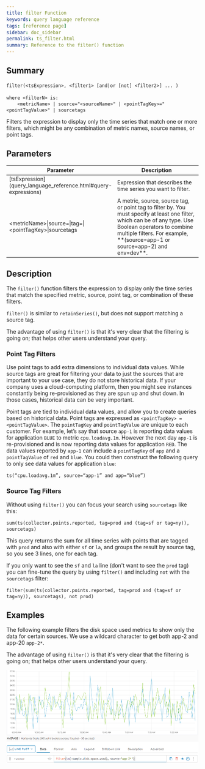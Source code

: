 ```yaml
---
title: filter Function
keywords: query language reference
tags: [reference page]
sidebar: doc_sidebar
permalink: ts_filter.html
summary: Reference to the filter() function
---
```

## Summary
```
filter(<tsExpression>, <filter1> [and|or [not] <filter2>] ... )

where <filterN> is:
    <metricName> | source="<sourceName>" | <pointTagKey>="<pointTagValue>" | sourcetags
```
Filters the expression to display only the time series that match one or more filters, which might be any combination of metric names, source names, or point tags.

## Parameters
<table style="width: 100%;">
<tbody>
<thead>
<tr><th width="40%">Parameter</th><th width="60%">Description</th></tr>
</thead>
<tr>
<td markdown="span"> [tsExpression](query_language_reference.html#query-expressions)</td>
<td>Expression that describes the time series you want to filter.</td>
</tr>
<tr>
<td>&lt;metricName&gt;&vert;source=&vert;tag=&vert;&lt;pointTagKey&gt;&vert;sourcetags</td>
<td markdown="span">A metric, source, source tag, or point tag to filter by. You must specify at least one filter, which can be of any type. Use Boolean operators to combine multiple filters. For example, <br>**(source=app-1 or source=app-2) and env=dev**.</td></tr>
</tbody>
</table>

## Description

The `filter()` function filters the expression to display only the time series that match the specified metric, source, point tag, or combination of these filters.

`filter()` is similar to `retainSeries()`, but does not support matching a source tag.

The advantage of using `filter()` is that it's very clear that the filtering is going on; that helps other users understand your query.


### Point Tag Filters

Use point tags to add extra dimensions to individual data values. While source tags are great for filtering your data to just the sources that are important to your use case, they do not store historical data. If your company uses a cloud-computing platform, then you might see instances constantly being re-provisioned as they are spun up and shut down. In those cases, historical data can be very important.

Point tags are tied to individual data values, and allow you to create queries based on historical data. Point tags are expressed as `<pointTagKey> = <pointTagValue>`. The `pointTagKey` and `pointTagValue` are unique to each customer. For example, let’s say that source `app-1` is reporting data values for application `BLUE` to metric `cpu.loadavg.1m`. However the next day `app-1` is re-provisioned and is now reporting data values for application `RED`. The data values reported by `app-1` can include a `pointTagKey` of  `app` and a `pointTagValue` of `red` and `blue`. You could then construct the following query to only see data values for application `blue`:
```
ts(“cpu.loadavg.1m”, source=“app-1” and app=“blue”)
```

### Source Tag Filters

Without using `filter()` you can focus your search using `sourcetags` like this:

```
sum(ts(collector.points.reported, tag=prod and (tag=sf or tag=ny)), sourcetags)
```

This query returns the sum for all time series with points that are tagged with `prod` and also with either `sf` or `la`, and groups the result by source tag, so you see 3 lines, one for each tag.

If you only want to see the `sf` and `la` line (don't want to see the `prod` tag) you can fine-tune the query by using `filter()` and including `not` with the `sourcetags` filter:

```
filter(sum(ts(collector.points.reported, tag=prod and (tag=sf or tag=ny)), sourcetags), not prod)
```


## Examples

The following example filters the disk space used metrics to show only the data for certain sources. We use a wildcard character to get both app-2 and app-20 `app-2*`.

The advantage of using `filter()` is that it's very clear that the filtering is going on; that helps other users understand your query.

![filter example](images/ts_filter.png)
